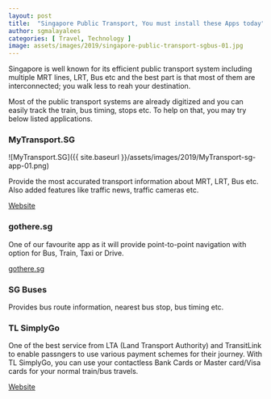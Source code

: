 ```yaml
---
layout: post
title:  "Singapore Public Transport, You must install these Apps today"
author: sgmalayalees
categories: [ Travel, Technology ]
image: assets/images/2019/singapore-public-transport-sgbus-01.jpg
---
```

Singapore is well known for its efficient public transport system including multiple MRT lines, LRT, Bus etc and the best part is that most of them are interconnected; you walk less to reah your destination.

Most of the public transport systems are already digitized and you can easily track the train, bus timing, stops etc. To help on that, you may try below listed applications. 

### MyTransport.SG

![MyTransport.SG]({{ site.baseurl }}/assets/images/2019/MyTransport-sg-app-01.png)

Provide the most accurated transport information about MRT, LRT, Bus etc. Also added features like traffic news, traffic cameras etc.

[Website](https://www.mytransport.sg/)

### gothere.sg

One of our favourite app as it will provide point-to-point navigation with option for Bus, Train, Taxi or Drive.

[gothere.sg](https://gothere.sg/maps)

### SG Buses

Provides bus route information, nearest bus stop, bus timing etc.

### TL SimplyGo

One of the best service from LTA (Land Transport Authority) and TransitLink to enable passngers to use various payment schemes for their journey. With TL SimplyGo, you can use your contactless Bank Cards or Master card/Visa cards for your normal train/bus travels.

[Website](https://simplygo.transitlink.com.sg/)



